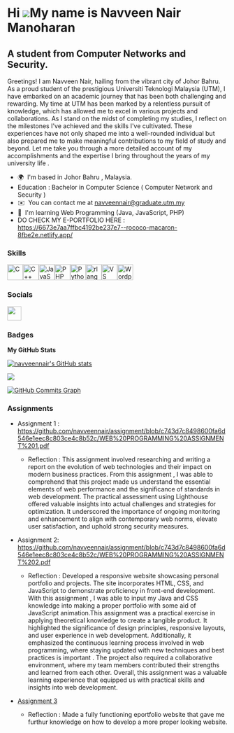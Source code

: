 Hi ![](https://user-images.githubusercontent.com/18350557/176309783-0785949b-9127-417c-8b55-ab5a4333674e.gif)My name is Navveen Nair Manoharan
==============================================================================================================================================

A student from Computer Networks and Security.
----------------------------------------------

Greetings! I am Navveen Nair, hailing from the vibrant city of Johor Bahru. As a proud student of the prestigious Universiti Teknologi Malaysia (UTM), I have embarked on an academic journey that has been both challenging and rewarding. My time at UTM has been marked by a relentless pursuit of knowledge, which has allowed me to excel in various projects and collaborations. As I stand on the midst of completing my studies, I reflect on the milestones I've achieved and the skills I've cultivated. These experiences have not only shaped me into a well-rounded individual but also prepared me to make meaningful contributions to my field of study and beyond. Let me take you through a more detailed account of my accomplishments and the expertise I bring throughout the years of my university life .

*   🌍  I'm based in Johor Bahru , Malaysia.
*   Education : Bachelor in Computer Science ( Computer Network and Security )
*   ✉️  You can contact me at [navveennair@graduate.utm.my](mailto:navveennair@graduate.utm.my)
*   🧠  I'm learning Web Programming (Java, JavaScript, PHP)
*   DO CHECK MY E-PORTFOLIO HERE : https://6673e7aa7ffbc4192be237e7--rococo-macaron-8fbe2e.netlify.app/

### Skills


<p align="left">
<a href="https://docs.microsoft.com/en-us/cpp/?view=msvc-170" target="_blank" rel="noreferrer"><img src="https://raw.githubusercontent.com/danielcranney/readme-generator/main/public/icons/skills/c-colored.svg" width="36" height="36" alt="C" /></a><a href="https://docs.microsoft.com/en-us/cpp/?view=msvc-170" target="_blank" rel="noreferrer"><img src="https://raw.githubusercontent.com/danielcranney/readme-generator/main/public/icons/skills/cplusplus-colored.svg" width="36" height="36" alt="C++" /></a><a href="https://developer.mozilla.org/en-US/docs/Web/JavaScript" target="_blank" rel="noreferrer"><img src="https://raw.githubusercontent.com/danielcranney/readme-generator/main/public/icons/skills/javascript-colored.svg" width="36" height="36" alt="JavaScript" /></a><a href="https://www.php.net/" target="_blank" rel="noreferrer"><img src="https://raw.githubusercontent.com/danielcranney/readme-generator/main/public/icons/skills/php-colored.svg" width="36" height="36" alt="PHP" /></a><a href="https://www.python.org/" target="_blank" rel="noreferrer"><img src="https://raw.githubusercontent.com/danielcranney/readme-generator/main/public/icons/skills/python-colored.svg" width="36" height="36" alt="Python" /></a><a href="https://www.r-project.org/" target="_blank" rel="noreferrer"><img src="https://raw.githubusercontent.com/danielcranney/readme-generator/main/public/icons/skills/rlang-colored.svg" width="36" height="36" alt="rlang" /></a><a href="https://code.visualstudio.com/" target="_blank" rel="noreferrer"><img src="https://raw.githubusercontent.com/danielcranney/readme-generator/main/public/icons/skills/visualstudiocode.svg" width="36" height="36" alt="VS Code" /></a><a href="https://wordpress.com" target="_blank" rel="noreferrer"><img src="https://raw.githubusercontent.com/danielcranney/readme-generator/main/public/icons/skills/wordpress-colored.svg" width="36" height="36" alt="Wordpress" /></a>
</p>


### Socials

<p align="left"> <a href="https://www.github.com/navveennair" target="_blank" rel="noreferrer"> <picture> <source media="(prefers-color-scheme: dark)" srcset="https://raw.githubusercontent.com/danielcranney/readme-generator/main/public/icons/socials/github-dark.svg" /> <source media="(prefers-color-scheme: light)" srcset="https://raw.githubusercontent.com/danielcranney/readme-generator/main/public/icons/socials/github.svg" /> <img src="https://raw.githubusercontent.com/danielcranney/readme-generator/main/public/icons/socials/github.svg" width="32" height="32" /> </picture> </a></p>

### Badges

<b>My GitHub Stats</b>

<a href="http://www.github.com/navveennair"><img src="https://github-readme-stats.vercel.app/api?username=navveennair&show_icons=true&hide=&count_private=true&title_color=0891b2&text_color=ffffff&icon_color=0891b2&bg_color=1c1917&hide_border=true&show_icons=true" alt="navveennair's GitHub stats" /></a>

<a href="http://www.github.com/navveennair"><img src="https://github-readme-streak-stats.herokuapp.com/?user=navveennair&stroke=ffffff&background=1c1917&ring=0891b2&fire=0891b2&currStreakNum=ffffff&currStreakLabel=0891b2&sideNums=ffffff&sideLabels=ffffff&dates=ffffff&hide_border=true" /></a>

<a href="http://www.github.com/navveennair"><img src="https://github-readme-activity-graph.cyclic.app/graph?username=navveennair&bg_color=1c1917&color=ffffff&line=0891b2&point=ffffff&area_color=1c1917&area=true&hide_border=true&custom_title=GitHub%20Commits%20Graph" alt="GitHub Commits Graph" /></a>

### Assignments 
- Assignment 1 : https://github.com/navveennair/assignment/blob/c743d7c8498600fa6d546e1eec8c803ce4c8b52c/WEB%20PROGRAMMING%20ASSIGNMENT%201.pdf
  - Reflection : This assignment involved researching and writing a report on the evolution of web technologies and their impact on modern business practices.
From this assignment , I was able to comprehend that this project made us understand the essential elements of web performance and the significance of standards in web development. The practical assessment using Lighthouse offered valuable insights into actual challenges and strategies for optimization. It underscored the importance of ongoing monitoring and enhancement to align with contemporary web norms, elevate user satisfaction, and uphold strong security measures.

- Assignment 2: https://github.com/navveennair/assignment/blob/c743d7c8498600fa6d546e1eec8c803ce4c8b52c/WEB%20PROGRAMMING%20ASSIGNMENT%202.pdf
  - Reflection : Developed a responsive website showcasing personal portfolio and projects. The site incorporates HTML, CSS, and JavaScript to demonstrate proficiency in front-end development.
With this assignment , I was able to input my Java and CSS knowledge into making a proper portfolio with some aid of JavaScript animation.This assignment was a practical exercise in applying theoretical knowledge to create a tangible product. It highlighted the significance of design principles, responsive layouts, and user experience in web development. Additionally, it emphasized the continuous learning process involved in web programming, where staying updated with new techniques and best practices is important . The project also required a collaborative environment, where my team members contributed their strengths and learned from each other. Overall, this assignment was a valuable learning experience that equipped us with practical skills and insights into web development.

- [Assignment 3](https://6673e8b4d230f50d6900e69e--bucolic-dusk-447610.netlify.app/)
  - Reflection : Made a fully functioning eportfolio website that gave me furthur knowledge on how to develop a more proper looking website.
                   
                    
    
